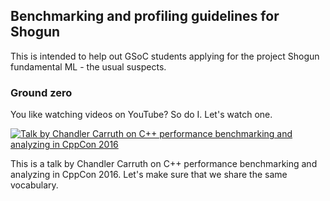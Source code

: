 ## Benchmarking and profiling guidelines for Shogun

This is intended to help out GSoC students applying for the project Shogun fundamental ML - the usual suspects.

### Ground zero
You like watching videos on YouTube? So do I. Let's watch one.

[![Talk by Chandler Carruth on C++ performance benchmarking and analyzing in CppCon 2016](http://img.youtube.com/vi/nXaxk27zwlk/0.jpg)](http://www.youtube.com/watch?v=nXaxk27zwlk)

This is a talk by Chandler Carruth on C++ performance benchmarking and analyzing in CppCon 2016. Let's make sure that we share the same vocabulary.
